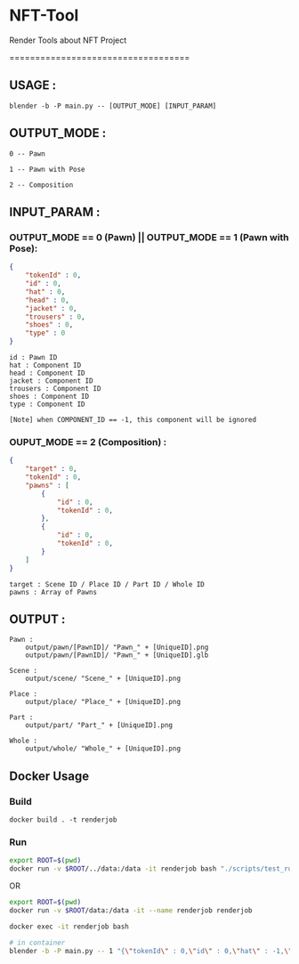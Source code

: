 # NFT-Tool
Render Tools about NFT Project

===================================

## USAGE :
	blender -b -P main.py -- [OUTPUT_MODE] [INPUT_PARAM]

## OUTPUT_MODE :
	
	0 -- Pawn

	1 -- Pawn with Pose
	
	2 -- Composition

## INPUT_PARAM :

### OUTPUT_MODE == 0 (Pawn) || OUTPUT_MODE == 1 (Pawn with Pose):

```json
{
	"tokenId" : 0,
	"id" : 0,
	"hat" : 0, 
	"head" : 0,
	"jacket" : 0,
	"trousers" : 0,
	"shoes" : 0,
	"type" : 0
}
```
	
	id : Pawn ID
	hat : Component ID
	head : Component ID
	jacket : Component ID
	trousers : Component ID
	shoes : Component ID
	type : Component ID

	[Note] when COMPONENT_ID == -1, this component will be ignored

### OUPUT_MODE == 2 (Composition) :

```json
{
	"target" : 0, 
	"tokenId" : 0,
	"pawns" : [
		{
			"id" : 0,
			"tokenId" : 0,
		},
		{
			"id" : 0,
			"tokenId" : 0,
		}
	]
}
```

	target : Scene ID / Place ID / Part ID / Whole ID
	pawns : Array of Pawns 

## OUTPUT :

	Pawn :
		output/pawn/[PawnID]/ "Pawn_" + [UniqueID].png
		output/pawn/[PawnID]/ "Pawn_" + [UniqueID].glb

	Scene :
		output/scene/ "Scene_" + [UniqueID].png

	Place :
		output/place/ "Place_" + [UniqueID].png

	Part :
		output/part/ "Part_" + [UniqueID].png

	Whole :
		output/whole/ "Whole_" + [UniqueID].png
		
## Docker Usage
### Build
```
docker build . -t renderjob 
```

### Run
```bash
export ROOT=$(pwd)
docker run -v $ROOT/../data:/data -it renderjob bash "./scripts/test_run_pawn.sh"
```

OR 

```bash
export ROOT=$(pwd)
docker run -v $ROOT/data:/data -it --name renderjob renderjob

docker exec -it renderjob bash

# in container
blender -b -P main.py -- 1 "{\"tokenId\" : 0,\"id\" : 0,\"hat\" : -1,\"head\" : 1,\"jacket\" : 2,\"trousers\" : 3,\"shoes\" : 4,\"tyOKpe\" : -1}"

```
